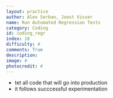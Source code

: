 ```yaml
---
layout: practice
author: Alex Serban, Joost Visser
name: Run Automated Regression Tests
category: Coding
id: coding_regr
index: 18
difficulty: #
comments: True
description:
image: #
photocredit: #
---
```



- tet all code that will go into production
- it follows succcessful experimentation